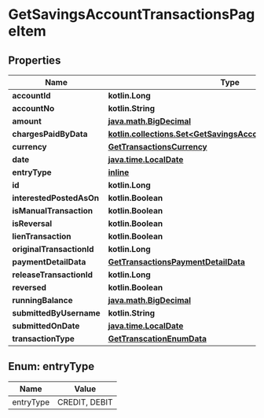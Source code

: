 
# GetSavingsAccountTransactionsPageItem

## Properties
| Name | Type | Description | Notes |
| ------------ | ------------- | ------------- | ------------- |
| **accountId** | **kotlin.Long** |  |  [optional] |
| **accountNo** | **kotlin.String** |  |  [optional] |
| **amount** | [**java.math.BigDecimal**](java.math.BigDecimal.md) |  |  [optional] |
| **chargesPaidByData** | [**kotlin.collections.Set&lt;GetSavingsAccountChargesPaidByData&gt;**](GetSavingsAccountChargesPaidByData.md) |  |  [optional] |
| **currency** | [**GetTransactionsCurrency**](GetTransactionsCurrency.md) |  |  [optional] |
| **date** | [**java.time.LocalDate**](java.time.LocalDate.md) |  |  [optional] |
| **entryType** | [**inline**](#EntryType) |  |  [optional] |
| **id** | **kotlin.Long** |  |  [optional] |
| **interestedPostedAsOn** | **kotlin.Boolean** |  |  [optional] |
| **isManualTransaction** | **kotlin.Boolean** |  |  [optional] |
| **isReversal** | **kotlin.Boolean** |  |  [optional] |
| **lienTransaction** | **kotlin.Boolean** |  |  [optional] |
| **originalTransactionId** | **kotlin.Long** |  |  [optional] |
| **paymentDetailData** | [**GetTransactionsPaymentDetailData**](GetTransactionsPaymentDetailData.md) |  |  [optional] |
| **releaseTransactionId** | **kotlin.Long** |  |  [optional] |
| **reversed** | **kotlin.Boolean** |  |  [optional] |
| **runningBalance** | [**java.math.BigDecimal**](java.math.BigDecimal.md) |  |  [optional] |
| **submittedByUsername** | **kotlin.String** |  |  [optional] |
| **submittedOnDate** | [**java.time.LocalDate**](java.time.LocalDate.md) |  |  [optional] |
| **transactionType** | [**GetTranscationEnumData**](GetTranscationEnumData.md) |  |  [optional] |


<a id="EntryType"></a>
## Enum: entryType
| Name | Value |
| ---- | ----- |
| entryType | CREDIT, DEBIT |



